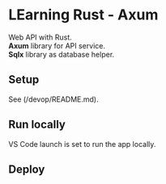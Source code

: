 # LEarning Rust - Axum

Web API with Rust.  
**Axum** library for API service.  
**Sqlx** library as database helper.  


## Setup

See (/devop/README.md).


## Run locally

VS Code launch is set to run the app locally.  


## Deploy




